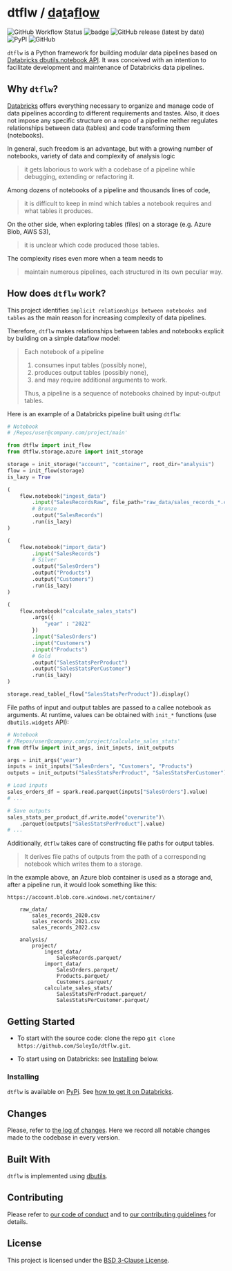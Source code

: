 # dtflw / <ins>d</ins>a<ins>t</ins>a<ins>fl</ins>o<ins>w</ins>

![GitHub Workflow Status](https://img.shields.io/github/actions/workflow/status/SoleyIo/dtflw/test-and-report.yml)
![badge](https://img.shields.io/endpoint?url=https://gist.githubusercontent.com/skndrg/559a8785afeae906021482849a3b6762/raw/7504f308ddf48ee752ea1367270fa7f04dce5c43/dtflw-coverage-badge.json)
![GitHub release (latest by date)](https://img.shields.io/github/v/release/SoleyIo/dtflw)
![PyPI](https://img.shields.io/pypi/v/dtflw)
![GitHub](https://img.shields.io/github/license/SoleyIo/dtflw)

`dtflw` is a Python framework for building modular data pipelines based on [Databricks dbutils.notebook API](https://docs.databricks.com/notebooks/notebook-workflows.html). It was conceived with an intention to facilitate development and maintenance of Databricks data pipelines.

## Why `dtflw`?
[Databricks](https://docs.databricks.com/notebooks/index.html) offers everything necessary to organize and manage code of data pipelines according to different requirements and tastes. Also, it does not impose any specific  structure on a repo of a pipeline neither regulates relationships between data (tables) and code transforming them (notebooks).

In general, such freedom is an advantage, but with a growing number of notebooks, variety of data and complexity of analysis logic
>it gets laborious to work with a codebase of a pipeline while debugging, extending or refactoring it.

Among dozens of notebooks of a pipeline and thousands lines of code, 
> it is difficult to keep in mind which tables a notebook requires and what tables it produces. 

On the other side, when exploring tables (files) on a storage (e.g. Azure Blob, AWS S3), 
>it is unclear which code produced those tables.

The complexity rises even more when a team needs to 
>maintain numerous pipelines, each structured in its own peculiar way.

## How does `dtflw` work?
This project identifies `implicit relationships between notebooks and tables` as the main reason for increasing complexity of data pipelines.

Therefore, `dtflw` makes relationships between tables and notebooks explicit by building on a simple dataflow model:
> Each notebook of a pipeline
> 1. consumes input tables (possibly none), 
> 2. produces output tables (possibly none),
> 3. and may require additional arguments to work.  
>
> Thus, a pipeline is a sequence of notebooks chained by input-output tables.

Here is an example of a Databricks pipeline built using `dtflw`:

```python
# Notebook 
# /Repos/user@company.com/project/main'

from dtflw import init_flow
from dtflw.storage.azure import init_storage

storage = init_storage("account", "container", root_dir="analysis")
flow = init_flow(storage)
is_lazy = True

(
    flow.notebook("ingest_data")
        .input("SalesRecordsRaw", file_path="raw_data/sales_records_*.csv")
        # Bronze
        .output("SalesRecords")
        .run(is_lazy)
)

(
    flow.notebook("import_data")
        .input("SalesRecords")
        # Silver
        .output("SalesOrders")
        .output("Products")
        .output("Customers")
        .run(is_lazy)
)

(
    flow.notebook("calculate_sales_stats")
        .args({
            "year" : "2022"
        })
        .input("SalesOrders")
        .input("Customers")
        .input("Products")
        # Gold
        .output("SalesStatsPerProduct")
        .output("SalesStatsPerCustomer")
        .run(is_lazy)
)

storage.read_table(_flow["SalesStatsPerProduct"]).display()
```

File paths of input and output tables are passed to a callee notebook as arguments. At runtime, values can be obtained with `init_*` functions (use `dbutils.widgets` API):

```python
# Notebook 
# /Repos/user@company.com/project/calculate_sales_stats'
from dtflw import init_args, init_inputs, init_outputs

args = init_args("year")
inputs = init_inputs("SalesOrders", "Customers", "Products")
outputs = init_outputs("SalesStatsPerProduct", "SalesStatsPerCustomer")

# Load inputs
sales_orders_df = spark.read.parquet(inputs["SalesOrders"].value)
# ...

# Save outputs
sales_stats_per_product_df.write.mode("overwrite")\
    .parquet(outputs["SalesStatsPerProduct"].value)
# ...
```

Additionally, `dtflw` takes care of constructing file paths for output tables. 
> It derives file paths of outputs from the path of a corresponding notebook which writes them to a storage. 

In the example above, an Azure blob container is used as a storage and, after a pipeline run, it would look something like this:
```
https://account.blob.core.windows.net/container/

    raw_data/
        sales_records_2020.csv
        sales_records_2021.csv
        sales_records_2022.csv

    analysis/
        project/
            ingest_data/
                SalesRecords.parquet/
            import_data/
                SalesOrders.parquet/
                Products.parquet/
                Customers.parquet/
            calculate_sales_stats/
                SalesStatsPerProduct.parquet/
                SalesStatsPerCustomer.parquet/
```

## Getting Started

- To start with the source code: clone the repo `git clone https://github.com/SoleyIo/dtflw.git`.

- To start using on Databricks: see [Installing](#installing) below. 

### Installing

`dtflw` is available on [PyPi](https://pypi.org/project/dtflw/).
See [how to get it on Databricks](https://docs.databricks.com/libraries/index.html#libraries). 

## Changes

Please, refer to [the log of changes](CHANGES.md). Here we record all notable changes made to the codebase in every version.

## Built With

`dtflw` is implemented using [dbutils](https://docs.databricks.com/dev-tools/databricks-utils.html).

## Contributing

Please refer to [our code of conduct](CODE_OF_CONDUCT.md) and to [our contributing guidelines](CONTRIBUTING.md) for details.

## License

This project is licensed under the [BSD 3-Clause License](LICENSE).
